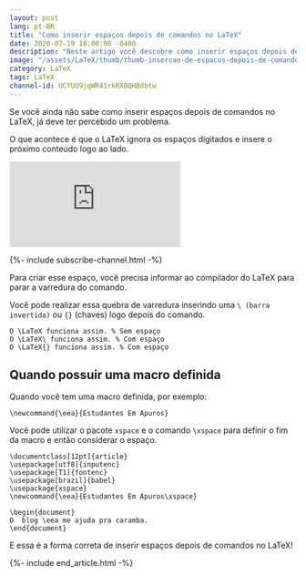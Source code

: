 ```yaml
---
layout: post
lang: pt-BR
title: "Como inserir espaços depois de comandos no LaTeX"
date: 2020-07-19 18:00:00 -0400
description: "Neste artigo você descobre como inserir espaços depois de comandos no LaTeX."
image: "/assets/LaTeX/thumb/thumb-insercao-de-espacos-depois-de-comandos-no-LaTeX.png"
category: LaTeX
tags: LaTeX
channel-id: UCYUU9jqWR41rkRXBQHBdbtw
---
```


Se você ainda não sabe como inserir espaços depois de comandos no LaTeX, já deve ter percebido um problema.

O que acontece é que o LaTeX ignora os espaços digitados e insere o próximo conteúdo logo ao lado.

<!-- Youtube Video -->
<div class="yt-video">
<iframe src="https://www.youtube.com/embed/F2TbHIgUyEo?si=95Uq3KFnSefo0lEz" title="YouTube video player" frameborder="0" allow="accelerometer; autoplay; clipboard-write; encrypted-media; gyroscope; picture-in-picture; web-share" allowfullscreen></iframe>
</div>

{%- include subscribe-channel.html -%}


Para criar esse espaço, você precisa informar ao compilador do LaTeX para parar a varredura do comando.

Você pode realizar essa quebra de varredura inserindo uma `\ (barra invertida)` ou `{}` (chaves) logo depois do comando.

```TeX
O \LaTeX funciona assim. % Sem espaço
O \LaTeX\ funciona assim. % Com espaço
O \LaTeX{} funciona assim. % Com espaço
```

## Quando possuir uma macro definida

Quando você tem uma macro definida, por exemplo:

```TeX
\newcommand{\eea}{Estudantes Em Apuros}
```

Você pode utilizar o pacote `xspace` e o comando `\xspace` para definir o fim da macro e então considerar o espaço.

```TeX
\documentclass[12pt]{article}
\usepackage[utf8]{inputenc}
\usepackage[T1]{fontenc}
\usepackage[brazil]{babel}
\usepackage{xspace}
\newcommand{\eea}{Estudantes Em Apuros\xspace}

\begin{document}
O  blog \eea me ajuda pra caramba.
\end{document}
```

E essa é a forma correta de inserir espaços depois de comandos no LaTeX!

{%- include end_article.html -%}
